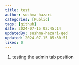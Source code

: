 ```yaml
---
title: test
author: sushma-hazari
categories: [Public]
tags: [github]
date: 2024-07-15 02:45:14 
updatedBy: sushma-hazari-qed
updated: 2024-07-15 05:30:51 
likes: 0
---
```


1. testing the admin tab position